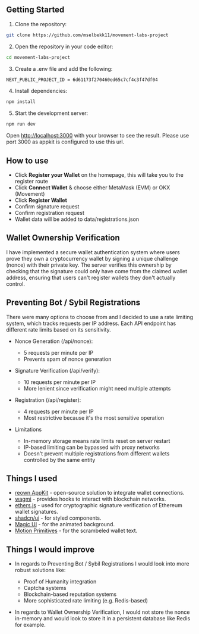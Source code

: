 <!-- This is a [Next.js](https://nextjs.org) project bootstrapped with [`create-next-app`](https://nextjs.org/docs/app/api-reference/cli/create-next-app). -->

## Getting Started

1. Clone the repository:

```bash
git clone https://github.com/mselbekk11/movement-labs-project
```

2. Open the repository in your code editor:

```bash
cd movement-labs-project
```

3. Create a .env file and add the following:

```bash
NEXT_PUBLIC_PROJECT_ID = 6d61173f270460ed65c7cf4c3f47df04
```

4. Install dependencies:

```bash
npm install
```

5. Start the development server:

```bash
npm run dev
```

Open [http://localhost:3000](http://localhost:3000) with your browser to see the result. Please use port 3000 as appkit is configured to use this url.

## How to use

- Click **Register your Wallet** on the homepage, this will take you to the register route
- Click **Connect Wallet** & choose either MetaMask (EVM) or OKX (Movement)
- Click **Register Wallet**
- Confirm signature request
- Confirm registration request
- Wallet data will be added to data/registrations.json

## Wallet Ownership Verification

I have implemented a secure wallet authentication system where users prove they own a cryptocurrency wallet by signing a unique challenge (nonce) with their private key. The server verifies this ownership by checking that the signature could only have come from the claimed wallet address, ensuring that users can't register wallets they don't actually control.

## Preventing Bot / Sybil Registrations

There were many options to choose from and I decided to use a rate limiting system, which tracks requests per IP address. Each API endpoint has different rate limits based on its sensitivity.

- Nonce Generation (/api/nonce):

  - 5 requests per minute per IP
  - Prevents spam of nonce generation

- Signature Verification (/api/verify):

  - 10 requests per minute per IP
  - More lenient since verification might need multiple attempts

- Registration (/api/register):

  - 4 requests per minute per IP
  - Most restrictive because it's the most sensitive operation

- Limitations
  - In-memory storage means rate limits reset on server restart
  - IP-based limiting can be bypassed with proxy networks
  - Doesn't prevent multiple registrations from different wallets controlled by the same entity

## Things I used

- [reown AppKit](https://reown.com/) - open-source solution to integrate wallet connections.
- [wagmi](https://wagmi.sh/) - provides hooks to interact with blockchain networks.
- [ethers.js](https://docs.ethers.org/v6/) - used for cryptographic signature verification of Ethereum wallet signatures.
- [shadcn/ui](https://ui.shadcn.com/) - for styled components.
- [Magic UI](https://magicui.design/) - for the animated background.
- [Motion Primitives](https://motion-primitives.com/) - for the scrambeled wallet text.

## Things I would improve

- In regards to Preventing Bot / Sybil Registrations I would look into more robust solutions like:

  - Proof of Humanity integration
  - Captcha systems
  - Blockchain-based reputation systems
  - More sophisticated rate limiting (e.g. Redis-based)

- In regards to Wallet Ownership Verification, I would not store the nonce in-memory and would look to store it in a persistent database like Redis for example.

